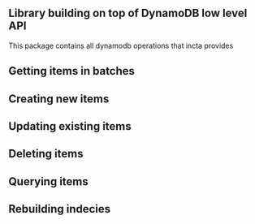 Library building on top of DynamoDB low level API
---

This package contains all dynamodb operations that incta provides

Getting items in batches
---

Creating new items
---

Updating existing items
---

Deleting items
---

Querying items
---

Rebuilding indecies
---